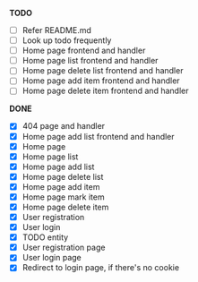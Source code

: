 **TODO**

- [ ] Refer README.md
- [ ] Look up todo frequently
- [ ] Home page frontend and handler
- [ ] Home page list frontend and handler
- [ ] Home page delete list frontend and handler
- [ ] Home page add item frontend and handler
- [ ] Home page delete item frontend and handler

**DONE**
- [x] 404 page and handler
- [x] Home page add list frontend and handler
- [x] Home page
- [x] Home page list
- [x] Home page add list
- [x] Home page delete list
- [x] Home page add item
- [x] Home page mark item
- [x] Home page delete item
- [x] User registration 
- [x] User login
- [x] TODO entity
- [x] User registration page
- [x] User login page
- [x] Redirect to login page, if there's no cookie
